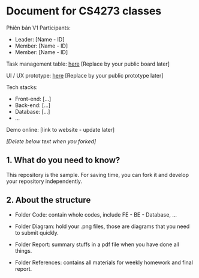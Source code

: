 # Document for CS4273 classes
Phiên bản V1
Participants:

- Leader: [Name - ID]
- Member: [Name - ID]
- Member: [Name - ID]


Task management table: [here](https://trello.com/b/N0dTGGkV) [Replace by your public board later]

UI / UX prototype: [here](https://www.figma.com/community/file/1017274846862703022) [Replace by your public prototype later]

Tech stacks:

- Front-end: [...]
- Back-end: [...]
- Database: [...]
- ...

Demo online: [link to website - update later]

*[Delete below text when you forked]*

## 1. What do you need to know?

This repository is the sample. For saving time, you can fork it and develop your repository independently.

## 2. About the structure

- Folder Code: contain whole codes, include FE - BE - Database, ...

- Folder Diagram: hold your .png files, those are diagrams that you need to submit quickly.

- Folder Report: summary stuffs in a pdf file when you have done all things.

- Folder References: contains all materials for weekly homework and final report.
